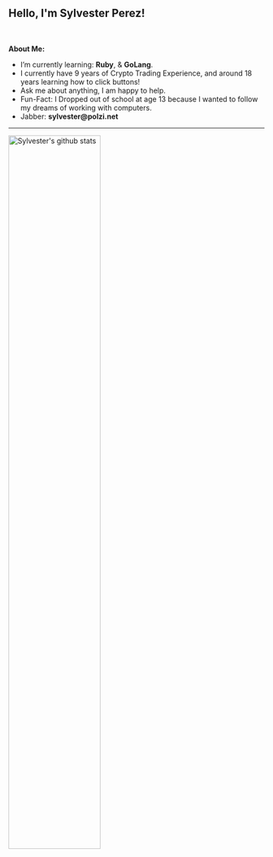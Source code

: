 <!-- Your title -->
## Hello, I'm Sylvester Perez!



&nbsp;

<!-- Talking about you -->
**About Me:**

- I’m currently learning:  __Ruby__, & __GoLang__.
- I currently have 9 years of Crypto Trading Experience, and around 18 years learning how to click buttons!
- Ask me about anything, I am happy to help.
- Fun-Fact: I Dropped out of school at age 13 because I wanted to follow my dreams of working with computers.
- Jabber: __sylvester@polzi.net__

---



<a href="https://github.com/sylvesterperez/github-readme-stats">
   <img width="60%" alt="Sylvester's github stats" src="https://github-readme-stats.vercel.app/api?username=sylvesterperez&show_icons=true&hide_border=true" />
</a>
